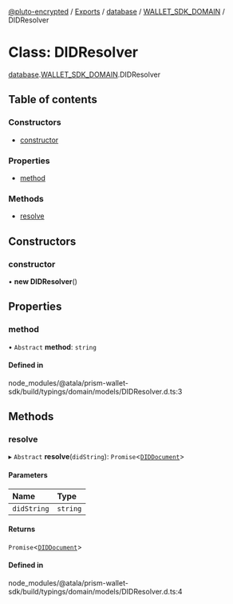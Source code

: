[@pluto-encrypted](../README.md) / [Exports](../modules.md) / [database](../modules/database.md) / [WALLET\_SDK\_DOMAIN](../modules/database.WALLET_SDK_DOMAIN.md) / DIDResolver

# Class: DIDResolver

[database](../modules/database.md).[WALLET\_SDK\_DOMAIN](../modules/database.WALLET_SDK_DOMAIN.md).DIDResolver

## Table of contents

### Constructors

- [constructor](database.WALLET_SDK_DOMAIN.DIDResolver.md#constructor)

### Properties

- [method](database.WALLET_SDK_DOMAIN.DIDResolver.md#method)

### Methods

- [resolve](database.WALLET_SDK_DOMAIN.DIDResolver.md#resolve)

## Constructors

### constructor

• **new DIDResolver**()

## Properties

### method

• `Abstract` **method**: `string`

#### Defined in

node_modules/@atala/prism-wallet-sdk/build/typings/domain/models/DIDResolver.d.ts:3

## Methods

### resolve

▸ `Abstract` **resolve**(`didString`): `Promise`\<[`DIDDocument`](database.WALLET_SDK_DOMAIN.DIDDocument.md)\>

#### Parameters

| Name | Type |
| :------ | :------ |
| `didString` | `string` |

#### Returns

`Promise`\<[`DIDDocument`](database.WALLET_SDK_DOMAIN.DIDDocument.md)\>

#### Defined in

node_modules/@atala/prism-wallet-sdk/build/typings/domain/models/DIDResolver.d.ts:4
